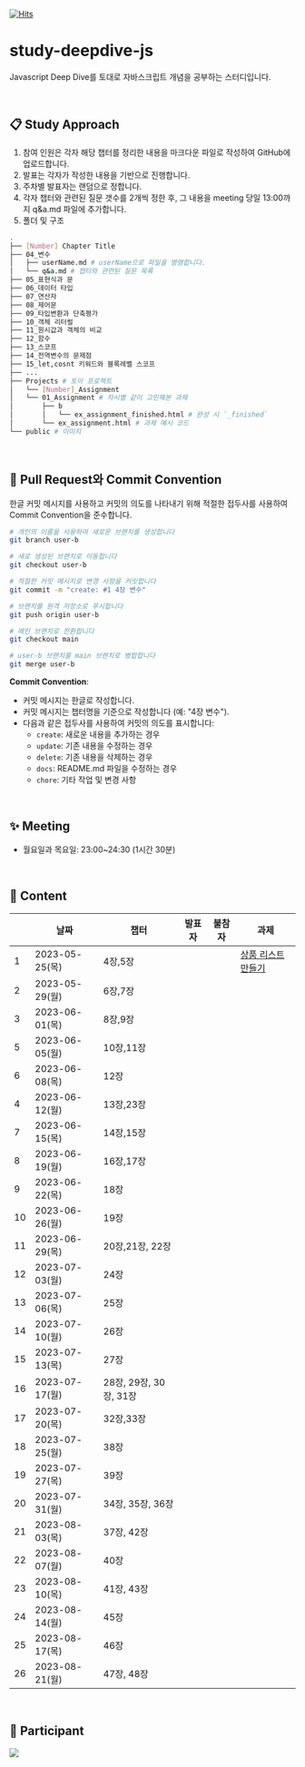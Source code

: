 [![Hits](https://hits.seeyoufarm.com/api/count/incr/badge.svg?url=https%3A%2F%2Fgithub.com%2Fgather-around-and-code%2Fstudy-js-deepdive&count_bg=%2379C83D&title_bg=%23555555&icon=&icon_color=%23E7E7E7&title=hits&edge_flat=false)](https://hits.seeyoufarm.com)


# study-deepdive-js
Javascript Deep Dive를 토대로 자바스크립트 개념을 공부하는 스터디입니다.

<br>

## 📋 Study Approach

1. 참여 인원은 각자 해당 챕터를 정리한 내용을 마크다운 파일로 작성하여 GitHub에 업로드합니다.
2. 발표는 각자가 작성한 내용을 기반으로 진행합니다.
3. 주차별 발표자는 랜덤으로 정합니다.
4. 각자 챕터와 관련된 질문 갯수를 2개씩 정한 후, 그 내용을 meeting 당일 13:00까지 q&a.md 파일에 추가합니다.
5. 폴더 및 구조

``` bash
.
├── [Number] Chapter Title 
├── 04_변수
│   ├── userName.md # userName으로 파일을 명명합니다.
│   └── q&a.md # 챕터와 관련된 질문 목록
├── 05_표현식과 문
├── 06_데이터 타입
├── 07_연산자
├── 08_제어문
├── 09_타입변환과 단축평가
├── 10_객체 리터럴
├── 11_원시값과 객체의 비교
├── 12_함수
├── 13_스코프
├── 14_전역변수의 문제점
├── 15_let,cosnt 키워드와 블록레벨 스코프
├── ...
├── Projects # 토이 프로젝트 
│   └── [Number]_Assignment
│   └── 01_Assignment # 차시별 같이 고민해본 과제
│       ├── b
│       │   └── ex_assignment_finished.html # 완성 시 `_finished`
│       └── ex_assignment.html # 과제 예시 코드
└── public # 이미지
```

<br>

## 🤔 Pull Request와 Commit Convention

한글 커밋 메시지를 사용하고 커밋의 의도를 나타내기 위해 적절한 접두사를 사용하여 Commit Convention을 준수합니다.

```bash
# 개인의 이름을 사용하여 새로운 브랜치를 생성합니다
git branch user-b

# 새로 생성된 브랜치로 이동합니다
git checkout user-b

# 적절한 커밋 메시지로 변경 사항을 커밋합니다
git commit -m "create: #1 4장 변수"

# 브랜치를 원격 저장소로 푸시합니다
git push origin user-b

# 메인 브랜치로 전환합니다
git checkout main

# user-b 브랜치를 main 브랜치로 병합합니다
git merge user-b

```

**Commit Convention**:

- 커밋 메시지는 한글로 작성합니다.
- 커밋 메시지는 챕터명을 기준으로 작성합니다 (예: "4장 변수").
- 다음과 같은 접두사를 사용하여 커밋의 의도를 표시합니다:
  - `create`: 새로운 내용을 추가하는 경우
  - `update`: 기존 내용을 수정하는 경우
  - `delete`: 기존 내용을 삭제하는 경우
  - `docs`: README.md 파일을 수정하는 경우
  - `chore`: 기타 작업 및 변경 사항

<br>


## ✨ Meeting 
- 월요일과 목요일: 23:00~24:30 (1시간 30분)


<br>

## 🔖 Content
|   	| 날짜           	| 챕터    	| 발표자 	| 불참자 	| 과제                   	|
|---	|----------------	|---------	|--------	|--------	|------------------------	|
| 1 	| 2023-05-25(목) 	 | 4장,5장   	|        	|        	| [상품 리스트 만들기](https://github.com/gather-around-and-code/study-js-deepdive/issues/3) 	|
| 2 	| 2023-05-29(월)  	| 6장,7장 	 |        	|        	|                        	|
| 3 	| 2023-06-01(목)  	| 8장,9장  	|        	|        	|                        	|
| 5 	| 2023-06-05(월)  	| 10장,11장   	|        	|        	|                        	|
| 6 	| 2023-06-08(목)  	| 12장   	|        	|        	|                        	|
| 4 	| 2023-06-12(월)  	| 13장,23장   	|        	|        	|                        	|
| 7 	| 2023-06-15(목)  	| 14장,15장   	|        	|        	|                        	|
| 8 	| 2023-06-19(월)  	| 16장,17장   	|        	|        	|                        	|
| 9 	| 2023-06-22(목)  	| 18장   	|        	|        	|                        	|
| 10 	| 2023-06-26(월)  	| 19장   	|       	|        	|                        	|
| 11	| 2023-06-29(목)  	| 20장,21장, 22장	|        	|        	|                        	|
| 12	| 2023-07-03(월)  	| 24장   	|        	|        	|                        	|
| 13	| 2023-07-06(목)  	| 25장   	|        	|        	|                        	|
| 14	| 2023-07-10(월)  	| 26장   	|        	|        	|                        	|
| 15	| 2023-07-13(목)  	| 27장   	|        	|        	|                        	|
| 16	| 2023-07-17(월)  	| 28장, 29장, 30장, 31장   	|        	|        	|                        	|
| 17	| 2023-07-20(목)  	| 32장,33장   	|        	|        	|                        	|
| 18	| 2023-07-25(월)  	| 38장   	|        	|        	|                        	|
| 19	| 2023-07-27(목)  	| 39장   	|        	|        	|                        	|
| 20	| 2023-07-31(월)  	| 34장, 35장, 36장 	|        	|        	|                        	|
| 21	| 2023-08-03(목)  	| 37장, 42장   	|        	|        	|                        	|
| 22	| 2023-08-07(월)  	| 40장   	|        	|        	|                        	|
| 23	| 2023-08-10(목)  	| 41장, 43장   	|        	|        	|                        	|
| 24	| 2023-08-14(월)  	| 45장   	|        	|        	|                        	|
| 25	| 2023-08-17(목)  	| 46장   	|        	|        	|                        	|
| 26	| 2023-08-21(월)  	| 47장, 48장   	|        	|        	|                        	|

<br>

## 💪 Participant

<a href="https://github.com/gather-around-and-code/study-deepdive-js/graphs/contributors">
  <img src="https://contrib.rocks/image?repo=gather-around-and-code/study-deepdive-js" />
</a>
